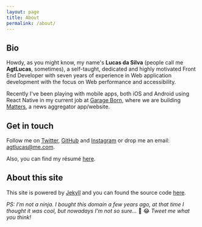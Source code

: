 ```yaml
---
layout: page
title: About
permalink: /about/
---
```


## Bio

Howdy, as you might know, my name's **Lucas da Silva** (people call me **AgtLucas**, sometimes), a self-taught, dedicated and highly motivated Front End Developer with seven years of experience in Web application development with the focus on Web performance and accessibility.

Recently I've been playing with mobile apps, both iOS and Android using React Native in my current job at [Garage Born](https://www.garageborn.com/), where we are building [Matters](https://mtt.rs), a news aggregator app/website.

## Get in touch

Follow me on [Twitter](https://twitter.com/_agtlucas), [GitHub](https://github.com/AgtLucas) and [Instagram](https://www.instagram.com/_agtlucas/) or drop me an email: [agtlucas@me.com](mailto:agtlucas@me.com).

Also, you can find my résumé [here](/resume.pdf).

## About this site

This site is powered by [Jekyll](https://jekyllrb.com/) and you can found the source code [here](https://github.com/AgtLucas/lucas.ninja).

*PS: I'm not a ninja. I bought this domain a few years ago, at that time I thought it was cool, but nowadays I'm not so sure...* 🤔 😂 *Tweet me what you think!*
